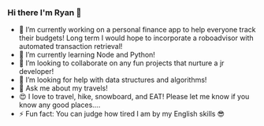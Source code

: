 ### Hi there I'm Ryan 👋

- 🔭  I’m currently working on a personal finance app to help everyone track their budgets! Long term I would hope to incorporate a roboadvisor with automated transaction retrieval!
- 🌱  I’m currently learning Node and Python!
- 👯  I’m looking to collaborate on any fun projects that nurture a jr developer!
- 🤔  I’m looking for help with data structures and algorithms!
- 💬  Ask me about my travels!
- 😍  I love to travel, hike, snowboard, and EAT! Please let me know if you know any good places....
- ⚡  Fun fact: You can judge how tired I am by my English skills 😎

